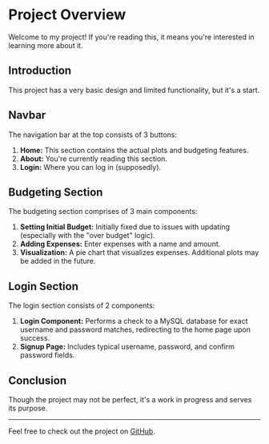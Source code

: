 # Project Overview

Welcome to my project! If you're reading this, it means you're interested in learning more about it.

## Introduction

This project has a very basic design and limited functionality, but it's a start.

## Navbar

The navigation bar at the top consists of 3 buttons:

1. **Home:** This section contains the actual plots and budgeting features.
2. **About:** You're currently reading this section.
3. **Login:** Where you can log in (supposedly).

## Budgeting Section

The budgeting section comprises of 3 main components:

1. **Setting Initial Budget:** Initially fixed due to issues with updating (especially with the "over budget" logic).
2. **Adding Expenses:** Enter expenses with a name and amount.
3. **Visualization:** A pie chart that visualizes expenses. Additional plots may be added in the future.

## Login Section

The login section consists of 2 components:

1. **Login Component:** Performs a check to a MySQL database for exact username and password matches, redirecting to the home page upon success.
2. **Signup Page:** Includes typical username, password, and confirm password fields.

## Conclusion

Though the project may not be perfect, it's a work in progress and serves its purpose.

---

Feel free to check out the project on [GitHub](https://github.com/alexdimitrov18/SecondAttempt).
